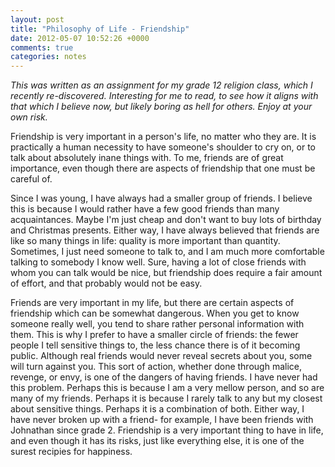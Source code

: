 ```yaml
---
layout: post
title: "Philosophy of Life - Friendship"
date: 2012-05-07 10:52:26 +0000
comments: true
categories: notes
---
```


*This was written as an assignment for my grade 12 religion class, which I recently re-discovered. Interesting for me to read, to see how it aligns with that which I believe now, but likely boring as hell for others. Enjoy at your own risk.*

Friendship is very important in a person's life, no matter who they are. It is practically a human necessity to have someone's shoulder to cry on, or to talk about absolutely inane things with. To me, friends are of great importance, even though there are aspects of friendship that one must be careful of.

Since I was young, I have always had a smaller group of friends. I believe this is because I would rather have a few good friends than many acquaintances. Maybe I'm just cheap and don't want to buy lots of birthday and Christmas presents. Either way, I have always believed that friends are like so many things in life: quality is more important than quantity. Sometimes, I just need someone to talk to, and I am much more comfortable talking to somebody I know well. Sure, having a lot of close friends with whom you can talk would be nice, but friendship does require a fair amount of effort, and that probably would not be easy.

Friends are very important in my life, but there are certain aspects of friendship which can be somewhat dangerous. When you get to know someone really well, you tend to share rather personal information with them. This is why I prefer to have a smaller circle of friends: the fewer people I tell sensitive things to, the less chance there is of it becoming public. Although real friends would never reveal secrets about you, some will turn against you. This sort of action, whether done through malice, revenge, or envy, is one of the dangers of having friends. I have never had this problem. Perhaps this is because I am a very mellow person, and so are many of my friends. Perhaps it is because I rarely talk to any but my closest about sensitive things. Perhaps it is a combination of both. Either way, I have never broken up with a friend- for example, I have been friends with Johnathan since grade 2. Friendship is a very important thing to have in life, and even though it has its risks, just like everything else, it is one of the surest recipies for happiness.